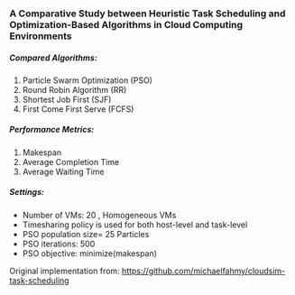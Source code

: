 <h3> A Comparative Study between Heuristic Task Scheduling and Optimization-Based Algorithms in Cloud Computing Environments </h3>

<h5> Compared Algorithms: </h5>
<ol>
<li> Particle Swarm Optimization (PSO) </li>
<li> Round Robin Algorithm        (RR) </li>
<li> Shortest Job First          (SJF) </li>
<li> First Come First Serve      (FCFS) </li>
</ol>

<h5> Performance Metrics: </h5>
<ol>
<li> Makespan </li>
<li> Average Completion Time </li>
<li> Average Waiting Time </li>
</ol>
<h5> Settings: </h5>
<ul>
<li> Number of VMs: 20 , Homogeneous VMs </li>
<li> Timesharing policy is used for both host-level and task-level </li>

<li> PSO population size= 25 Particles </li>
<li> PSO iterations: 500 </li>
<li> PSO objective: minimize(makespan) </li>

</ul>



Original implementation from: https://github.com/michaelfahmy/cloudsim-task-scheduling
